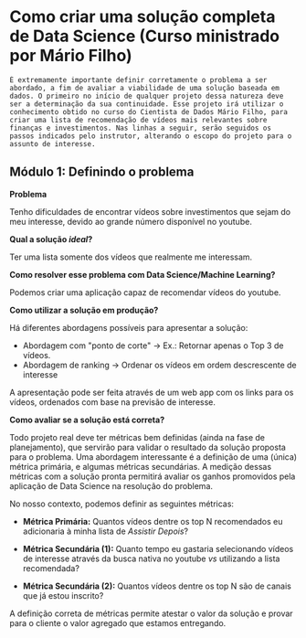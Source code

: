 # Como criar uma solução completa de Data Science (Curso ministrado por Mário Filho)

    É extremamente importante definir corretamente o problema a ser abordado, a fim de avaliar a viabilidade de uma solução baseada em dados. O primeiro no início de qualquer projeto dessa natureza deve ser a determinação da sua continuidade. Esse projeto irá utilizar o conhecimento obtido no curso do Cientista de Dados Mário Filho, para criar uma lista de recomendação de vídeos mais relevantes sobre finanças e investimentos. Nas linhas a seguir, serão seguidos os passos indicados pelo instrutor, alterando o escopo do projeto para o assunto de interesse.


## Módulo 1: Definindo o problema

**Problema**
    
   Tenho dificuldades de encontrar vídeos sobre investimentos que sejam do meu interesse, devido ao grande número disponível no youtube.
    
**Qual a solução *ideal*?**
    
   Ter uma lista somente dos vídeos que realmente me interessam.
    
**Como resolver esse problema com Data Science/Machine Learning?**
    
   Podemos criar uma aplicação capaz de recomendar vídeos do youtube.
    
**Como utilizar a solução em produção?**
   
   Há diferentes abordagens possíveis para apresentar a solução:
   
   * Abordagem com "ponto de corte" -> Ex.: Retornar apenas o Top 3 de vídeos.
   * Abordagem de ranking -> Ordenar os vídeos em ordem descrescente de interesse
   
   A apresentação pode ser feita através de um web app com os links para os vídeos, ordenados com base na previsão de interesse.
   

**Como avaliar se a solução está correta?**

Todo projeto real deve ter métricas bem definidas (ainda na fase de planejamento), que servirão para validar o resultado da solução proposta para o problema. Uma abordagem interessante é a definição de uma (única) métrica primária, e algumas métricas secundárias. A medição dessas métricas com a solução pronta permitirá avaliar os ganhos promovidos pela aplicação de Data Science na resolução do problema.

No nosso contexto, podemos definir as seguintes métricas:

* **Métrica Primária:** Quantos vídeos dentre os top N recomendados eu adicionaria à minha lista de *Assistir Depois*?

* **Métrica Secundária (1):** Quanto tempo eu gastaria selecionando vídeos de interesse através da busca nativa no youtube *vs* utilizando a lista recomendada?

* **Métrica Secundária (2):** Quantos vídeos dentre os top N são de canais que já estou inscrito?

A definição correta de métricas permite atestar o valor da solução e provar para o cliente o valor agregado que estamos entregando.







       
   
   
    
    
    
    